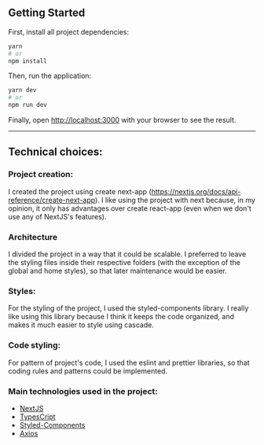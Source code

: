 ## Getting Started

First, install all project dependencies:
```bash
yarn
# or
npm install
```

Then, run the application:

```bash
yarn dev
# or
npm run dev
```

Finally, open [http://localhost:3000](http://localhost:3000) with your browser to see the result.

<hr />

## Technical choices:

### **Project creation:**
  
  I created the project using create next-app (https://nextjs.org/docs/api-reference/create-next-app).
  I like using the project with next because, in my opinion, it only has advantages over create react-app (even when we don't use any of NextJS's features).


### **Architecture**

  I divided the project in a way that it could be scalable. I preferred to leave the styling files inside their respective folders (with the exception of the global and home styles), so that later maintenance would be easier.


### **Styles:**

  For the styling of the project, I used the styled-components library. I really like using this library because I think it keeps the code organized, and makes it much easier to style using cascade.


### **Code styling:**

  For pattern of project's code, I used the eslint and prettier libraries, so that coding rules and patterns could be implemented.


### **Main technologies used in the project:**

* [NextJS](https://nextjs.org)
* [TypesCript](https://www.typescriptlang.org)
* [Styled-Components](https://styled-components.com)
* [Axios](https://axios-http.com/docs/intro)
